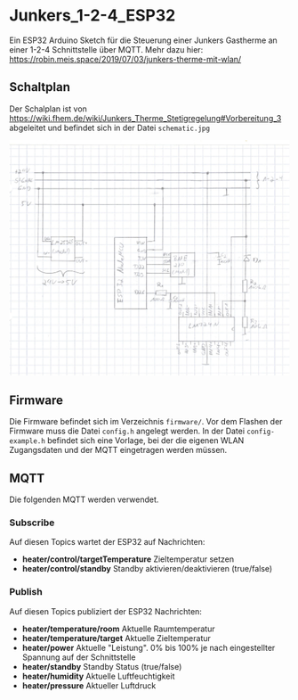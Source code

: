 # Junkers_1-2-4_ESP32
Ein ESP32 Arduino Sketch für die Steuerung einer Junkers Gastherme an einer 1-2-4 Schnittstelle über MQTT. Mehr dazu hier: https://robin.meis.space/2019/07/03/junkers-therme-mit-wlan/

## Schaltplan
Der Schalplan ist von https://wiki.fhem.de/wiki/Junkers_Therme_Stetigregelung#Vorbereitung_3 abgeleitet und befindet sich in der Datei `schematic.jpg`

![Schematic](schematic.jpg)

## Firmware
Die Firmware befindet sich im Verzeichnis `firmware/`. Vor dem Flashen der Firmware muss die Datei `config.h` angelegt werden. In der Datei `config-example.h` befindet sich eine Vorlage, bei der die eigenen WLAN Zugangsdaten und der MQTT eingetragen werden müssen.

## MQTT
Die folgenden MQTT werden verwendet.

### Subscribe
Auf diesen Topics wartet der ESP32 auf Nachrichten:
* **heater/control/targetTemperature** Zieltemperatur setzen
* **heater/control/standby** Standby aktivieren/deaktivieren (true/false)

### Publish
Auf diesen Topics publiziert der ESP32 Nachrichten:
* **heater/temperature/room** Aktuelle Raumtemperatur
* **heater/temperature/target** Aktuelle Zieltemperatur
* **heater/power** Aktuelle "Leistung". 0% bis 100% je nach eingestellter Spannung auf der Schnittstelle
* **heater/standby** Standby Status (true/false)
* **heater/humidity** Aktuelle Luftfeuchtigkeit
* **heater/pressure** Aktueller Luftdruck
